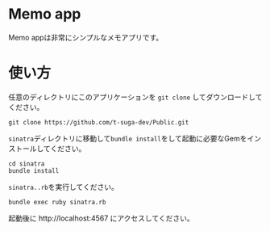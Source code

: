 # Memo app
Memo appは非常にシンプルなメモアプリです。

# 使い方
任意のディレクトリにこのアプリケーションを `git clone` してダウンロードしてください。
```
git clone https://github.com/t-suga-dev/Public.git
```
`sinatra`ディレクトリに移動して`bundle install`をして起動に必要なGemをインストールしてください。
```
cd sinatra
bundle install
```
`sinatra..rb`を実行してください。
```
bundle exec ruby sinatra.rb
```
起動後に http://localhost:4567 にアクセスしてください。